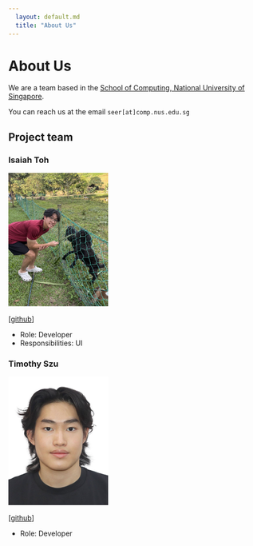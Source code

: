 ```yaml
---
  layout: default.md
  title: "About Us"
---
```


# About Us

We are a team based in the [School of Computing, National University of Singapore](http://www.comp.nus.edu.sg).

You can reach us at the email `seer[at]comp.nus.edu.sg`

## Project team


### Isaiah Toh

<img src="images/isaiahtoh.png" width="200px">

[[github](http://github.com/IsaiahToh)]

* Role: Developer
* Responsibilities: UI

### Timothy Szu

<img src="images/timothyszu.png" width="200px">


[[github](https://github.com/TimothySzu)]


* Role: Developer


